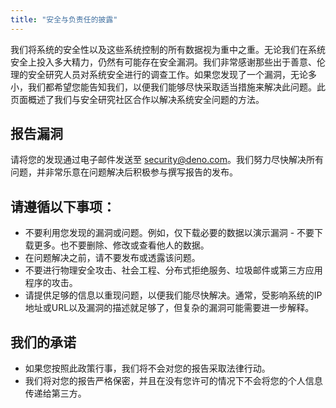 ```yaml
---
title: "安全与负责任的披露"
---
```


我们将系统的安全性以及这些系统控制的所有数据视为重中之重。无论我们在系统安全上投入多大精力，仍然有可能存在安全漏洞。我们非常感谢那些出于善意、伦理的安全研究人员对系统安全进行的调查工作。如果您发现了一个漏洞，无论多小，我们都希望您能告知我们，以便我们能够尽快采取适当措施来解决此问题。此页面概述了我们与安全研究社区合作以解决系统安全问题的方法。

## 报告漏洞

请将您的发现通过电子邮件发送至 security@deno.com。我们努力尽快解决所有问题，并非常乐意在问题解决后积极参与撰写报告的发布。

## 请遵循以下事项：

- 不要利用您发现的漏洞或问题。例如，仅下载必要的数据以演示漏洞 - 不要下载更多。也不要删除、修改或查看他人的数据。
- 在问题解决之前，请不要发布或透露该问题。
- 不要进行物理安全攻击、社会工程、分布式拒绝服务、垃圾邮件或第三方应用程序的攻击。
- 请提供足够的信息以重现问题，以便我们能尽快解决。通常，受影响系统的IP地址或URL以及漏洞的描述就足够了，但复杂的漏洞可能需要进一步解释。

## 我们的承诺

- 如果您按照此政策行事，我们将不会对您的报告采取法律行动。
- 我们将对您的报告严格保密，并且在没有您许可的情况下不会将您的个人信息传递给第三方。